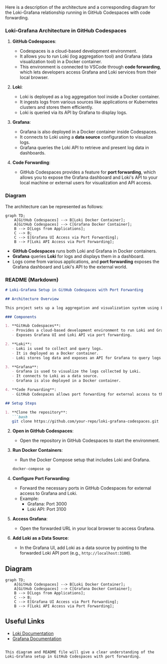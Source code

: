 Here is a description of the architecture and a corresponding diagram for the Loki-Grafana relationship running in GitHub Codespaces with code forwarding.

### Loki-Grafana Architecture in GitHub Codespaces

1. **GitHub Codespaces**:
   - Codespaces is a cloud-based development environment.
   - It allows you to run Loki (log aggregation tool) and Grafana (data visualization tool) in a Docker container.
   - This environment is connected to VSCode through **code forwarding**, which lets developers access Grafana and Loki services from their local browser.

2. **Loki**:
   - Loki is deployed as a log aggregation tool inside a Docker container.
   - It ingests logs from various sources like applications or Kubernetes clusters and stores them efficiently.
   - Loki is queried via its API by Grafana to display logs.

3. **Grafana**:
   - Grafana is also deployed in a Docker container inside Codespaces.
   - It connects to Loki using a **data source** configuration to visualize logs.
   - Grafana queries the Loki API to retrieve and present log data in dashboards.

4. **Code Forwarding**:
   - GitHub Codespaces provides a feature for **port forwarding**, which allows you to expose the Grafana dashboard and Loki's API to your local machine or external users for visualization and API access.

### Diagram

The architecture can be represented as follows:

```mermaid
graph TD;
    A[GitHub Codespaces] --> B[Loki Docker Container];
    A[GitHub Codespaces] --> C[Grafana Docker Container];
    B --> D[Logs from Applications];
    C --> B;
    C --> E[Grafana UI Access via Port Forwarding];
    B --> F[Loki API Access via Port Forwarding];
```

- **GitHub Codespaces** runs both Loki and Grafana in Docker containers.
- **Grafana** queries **Loki** for logs and displays them in a dashboard.
- Logs come from various applications, and **port forwarding** exposes the Grafana dashboard and Loki's API to the external world.

### README (Markdown)

```markdown
# Loki-Grafana Setup in GitHub Codespaces with Port Forwarding

## Architecture Overview

This project sets up a log aggregation and visualization system using Loki and Grafana inside a GitHub Codespaces environment. The services are run as Docker containers and exposed using GitHub Codespaces' port forwarding.

### Components

1. **GitHub Codespaces**:
   - Provides a cloud-based development environment to run Loki and Grafana.
   - Exposes Grafana UI and Loki API via port forwarding.

2. **Loki**:
   - Loki is used to collect and query logs.
   - It is deployed as a Docker container.
   - Loki stores log data and exposes an API for Grafana to query logs.

3. **Grafana**:
   - Grafana is used to visualize the logs collected by Loki.
   - It connects to Loki as a data source.
   - Grafana is also deployed in a Docker container.

4. **Code Forwarding**:
   - GitHub Codespaces allows port forwarding for external access to the Grafana dashboard and Loki API.

## Setup Steps

1. **Clone the repository**:
   ```bash
   git clone https://github.com/your-repo/loki-grafana-codespaces.git
   ```

2. **Open in GitHub Codespaces**:
   - Open the repository in GitHub Codespaces to start the environment.

3. **Run Docker Containers**:
   - Run the Docker Compose setup that includes Loki and Grafana.
   ```bash
   docker-compose up
   ```

4. **Configure Port Forwarding**:
   - Forward the necessary ports in GitHub Codespaces for external access to Grafana and Loki.
   - Example:
     - Grafana: Port 3000
     - Loki API: Port 3100

5. **Access Grafana**:
   - Open the forwarded URL in your local browser to access Grafana.

6. **Add Loki as a Data Source**:
   - In the Grafana UI, add Loki as a data source by pointing to the forwarded Loki API port (e.g., `http://localhost:3100`).

## Diagram

```mermaid
graph TD;
    A[GitHub Codespaces] --> B[Loki Docker Container];
    A[GitHub Codespaces] --> C[Grafana Docker Container];
    B --> D[Logs from Applications];
    C --> B;
    C --> E[Grafana UI Access via Port Forwarding];
    B --> F[Loki API Access via Port Forwarding];
```

## Useful Links

- [Loki Documentation](https://grafana.com/docs/loki/latest/)
- [Grafana Documentation](https://grafana.com/docs/grafana/latest/)

```

This diagram and README file will give a clear understanding of the Loki-Grafana setup in GitHub Codespaces with port forwarding.